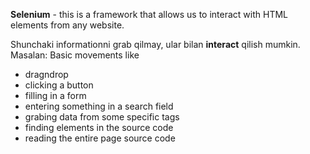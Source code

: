 **Selenium** - this is a framework that allows us 
to interact with HTML elements from any website.

Shunchaki informationni grab qilmay, 
ular bilan **interact** qilish mumkin.
Masalan: Basic movements like 
- dragndrop
- clicking a button
- filling in a form
- entering something in a search field 
- grabing data from some specific tags
- finding elements in the source code
- reading the entire page source code
